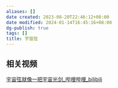 ```yaml
---
aliases: []
date created: 2023-08-20T22:46:12+08:00
date modified: 2024-01-14T16:45:16+08:00
dg-publish: true
tags: []
title: 宇宙弦
---
```


## 相关视频
[宇宙弦就像一把宇宙光剑\_哔哩哔哩\_bilibili](https://www.bilibili.com/video/BV1Am4y1H7yW/?buvid=XY630CE669F34078F341989B1EE06E60B0127&is_story_h5=false&mid=g8UDjEqHIS5oCexxb9oAEQ%3D%3D&p=1&plat_id=116&share_from=ugc&share_medium=android&share_plat=android&share_session_id=b5955a14-6f07-4097-9291-ced88f0f8a6d&share_source=COPY&share_tag=s_i&timestamp=1692488518&unique_k=jCkF0T5&up_id=72209046&vd_source=20cb3e7c6ad3d64f0eb2d763ff005080)